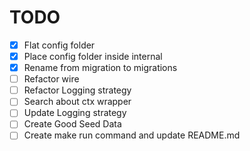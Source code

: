 # TODO

* [x] Flat config folder
* [x] Place config folder inside internal
* [x] Rename from migration to migrations
* [ ] Refactor wire
* [ ] Refactor Logging strategy
* [ ] Search about ctx wrapper
* [ ] Update Logging strategy
* [ ] Create Good Seed Data
* [ ] Create make run command and update README.md